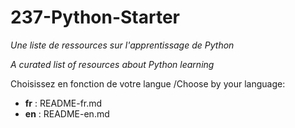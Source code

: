 # 237-Python-Starter

*Une liste de ressources sur l'apprentissage de Python*

*A curated list of resources about Python learning* 

Choisissez en fonction de votre langue /Choose by your language:
- **fr** : README-fr.md
- **en** : README-en.md